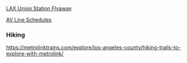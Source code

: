 


[LAX Union Station Flyaway](https://www.flylax.com/en/flyaway-bus#Routes)

[AV Line Schedules](https://metrolinktrains.com/schedules/?type=line&lineName=Antelope+Valley+Line)


### Hiking
https://metrolinktrains.com/explore/los-angeles-county/hiking-trails-to-explore-with-metrolink/
